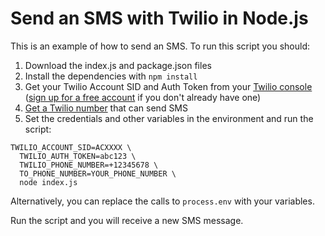 # Send an SMS with Twilio in Node.js

This is an example of how to send an SMS. To run this script you should:

1. Download the index.js and package.json files
2. Install the dependencies with `npm install`
3. Get your Twilio Account SID and Auth Token from your [Twilio console](https://www.twilio.com/console) ([sign up for a free account](https://www.twilio.com/try-twilio) if you don't already have one)
4. [Get a Twilio number](https://console.twilio.com/develop/phone-numbers/manage/active) that can send SMS 
5. Set the credentials and other variables in the environment and run the script:

```
TWILIO_ACCOUNT_SID=ACXXXX \
  TWILIO_AUTH_TOKEN=abc123 \
  TWILIO_PHONE_NUMBER=+12345678 \
  TO_PHONE_NUMBER=YOUR_PHONE_NUMBER \
  node index.js
```

Alternatively, you can replace the calls to `process.env` with your variables.

Run the script and you will receive a new SMS message.